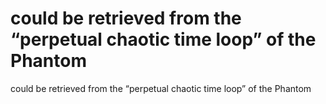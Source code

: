 # could be retrieved from the “perpetual chaotic time loop” of the Phantom

could be retrieved from the “perpetual chaotic time loop” of the Phantom